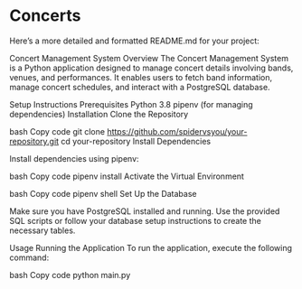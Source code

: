 # Concerts

Here’s a more detailed and formatted README.md for your project:

Concert Management System
Overview
The Concert Management System is a Python application designed to manage concert details involving bands, venues, and performances. It enables users to fetch band information, manage concert schedules, and interact with a PostgreSQL database.

Setup Instructions
Prerequisites
Python 3.8
pipenv (for managing dependencies)
Installation
Clone the Repository

bash
Copy code
git clone https://github.com/spidervsyou/your-repository.git
cd your-repository
Install Dependencies

Install dependencies using pipenv:

bash
Copy code
pipenv install
Activate the Virtual Environment

bash
Copy code
pipenv shell
Set Up the Database

Make sure you have PostgreSQL installed and running. Use the provided SQL scripts or follow your database setup instructions to create the necessary tables.

Usage
Running the Application
To run the application, execute the following command:

bash
Copy code
python main.py
